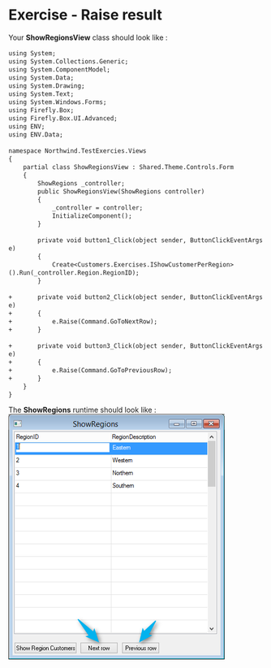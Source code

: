 ﻿# Exercise - Raise result

Your **ShowRegionsView** class should look like :
```csdiff
using System;
using System.Collections.Generic;
using System.ComponentModel;
using System.Data;
using System.Drawing;
using System.Text;
using System.Windows.Forms;
using Firefly.Box;
using Firefly.Box.UI.Advanced;
using ENV;
using ENV.Data;

namespace Northwind.TestExercies.Views
{
    partial class ShowRegionsView : Shared.Theme.Controls.Form
    {
        ShowRegions _controller;
        public ShowRegionsView(ShowRegions controller)
        {
            _controller = controller;
            InitializeComponent();
        }

        private void button1_Click(object sender, ButtonClickEventArgs e)
        {
            Create<Customers.Exercises.IShowCustomerPerRegion>().Run(_controller.Region.RegionID);
        }

+       private void button2_Click(object sender, ButtonClickEventArgs e)
+       {
+           e.Raise(Command.GoToNextRow);
+       }

+       private void button3_Click(object sender, ButtonClickEventArgs e)
+       {
+           e.Raise(Command.GoToPreviousRow);
+       }
    }
}
```

The **ShowRegions** runtime should look like :  
![2017-05-14_16h50_41](2017-05-14_16h50_41.png)
